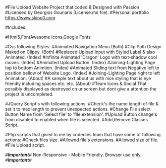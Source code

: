 #File Upload Website Project that coded & Designed with Passion
#Licensed by Georgios Gounaris (License.md file).
#Personal portfolio https://www.skino0.com

#Includes: 

#Html5,FontAwesome Icons,Google Fonts

#Css following Styles:
#Animated Navigation Menu.(Both)
#Clip Path Design Maked on Clippy. (Both)
#Replaced Upload Input with Styled Label & also Animated. (Index)
#Infinite Animated 'Dragon' Logo with text-shadow cool moves. (Index)
#Animated Upload Button. (Index)
#Joining-Lighting Page top to bottom Animtion. (Index)
#Animated Sliding text from Negative left to position bellow of Website Logo. (Index)
#Joining-Lighting Page right to left Animation. (About)
#A sample text about us with nice styling that is eye friendly including spaces etc. etc. (About)
#Team Icons & Social That possibly displayed as destroyed on ur screen but dont give a attention the project is uncompleted.


#JQuery Script's with following actions:
#Check's the name length of file & set it to max length to prevent unexpected actions.
#Change File select Button Name from 'Select file' to 'file.extension'.
#Upload Button change's from disabled to enabled when file is selected.
#Add,Remove Classes Script.

#Php scripts that gived to me by codedies team that have some of following actions:
#Check files size.
#Allowed file's extensions.
#Allowed size of file.
#File Upload script.


#*****Important*****#
Non-Responsive - Mobile Friendly.
Browser use only.
#*****Important*****#

